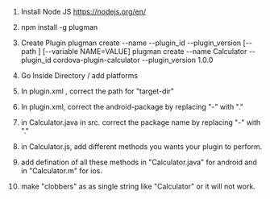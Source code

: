 1. Install Node JS
    https://nodejs.org/en/


2. npm install -g plugman

3. Create Plugin
    plugman create --name <pluginName> --plugin_id <pluginID> --plugin_version <version> [--path <directory>] [--variable NAME=VALUE]
    plugman create --name Calculator --plugin_id cordova-plugin-calculator --plugin_version 1.0.0

4. Go Inside Directory / add platforms

5. In plugin.xml , correct the path for "target-dir"

7. In plugin.xml,  correct the  android-package by replacing "-" with "."

6. in Calculator.java in src. correct the package name by replacing "-" with "."

7. in Calculator.js, add different methods you wants your plugin to perform.

8. add defination of all these methods in "Calculator.java" for android and in "Calculator.m" for ios. 

9. make "clobbers" as as single string like "Calculator" or it will not work.
